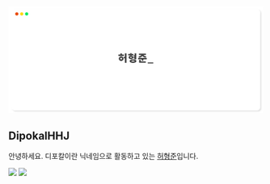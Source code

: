 <div align="center">

![BANNER](banner.png)

</div>

## DipokalHHJ
안녕하세요. 디포칼이란 닉네임으로 활동하고 있는 <a href="https://hhj.devent.kr/" target="_blank">허형준</a>입니다.




<a href="https://freezing-pluto-006.notion.site/2d2f57b649ef462a92ea6fbab88eeda7" target="_blank"><img src="https://img.shields.io/badge/Project-000000?&logo=Notion&logoColor=ffffff"/></a> <a href="https://www.instagram.com/dipokal_hhj/" target="_blank"><img src="https://img.shields.io/badge/Instagram-E4405F?&logo=Instagram&logoColor=ffffff"/></a>


<!--




**DipokalLab/DipokalLab** is a ✨ _special_ ✨ repository because its `README.md` (this file) appears on your GitHub profile.

Here are some ideas to get you started:

- 🔭 I’m currently working on ...
- 🌱 I’m currently learning ...
- 👯 I’m looking to collaborate on ...
- 🤔 I’m looking for help with ...
- 💬 Ask me about ...
- 📫 How to reach me: ...
- 😄 Pronouns: ...
- ⚡ Fun fact: ...
-->
